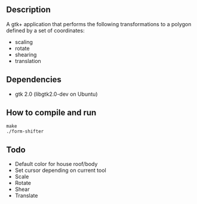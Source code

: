 Description
-----------
A gtk+ application that performs the following transformations to a polygon defined by a set of coordinates:
 + scaling
 + rotate
 + shearing
 + translation

Dependencies
------------
 + gtk 2.0 (libgtk2.0-dev on Ubuntu)

How to compile and run
----------------------
	make
	./form-shifter
	
Todo
----
 + Default color for house roof/body
 + Set cursor depending on current tool
 + Scale
 + Rotate
 + Shear
 + Translate